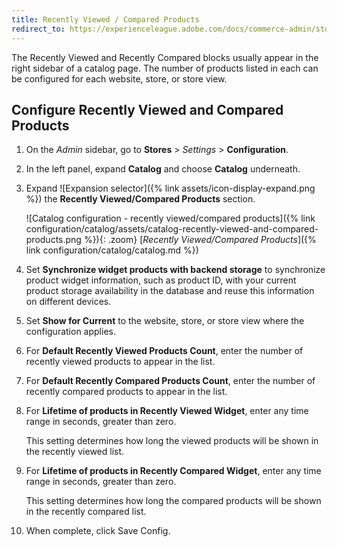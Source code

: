 ```yaml
---
title: Recently Viewed / Compared Products
redirect_to: https://experienceleague.adobe.com/docs/commerce-admin/stores-sales/shopper-tools/products-viewed-compared.html
---
```


The Recently Viewed and Recently Compared blocks usually appear in the right sidebar of a catalog page. The number of products listed in each can be configured for each website, store, or store view.

## Configure Recently Viewed and Compared Products

1. On the _Admin_ sidebar, go to **Stores** > _Settings_ > **Configuration**.

1. In the left panel, expand **Catalog** and choose **Catalog** underneath.

1. Expand ![Expansion selector]({% link assets/icon-display-expand.png %}) the **Recently Viewed/Compared Products** section.

   ![Catalog configuration - recently viewed/compared products]({% link configuration/catalog/assets/catalog-recently-viewed-and-compared-products.png %}){: .zoom}
   [_Recently Viewed/Compared Products_]({% link configuration/catalog/catalog.md %})

1. Set **Synchronize widget products with backend storage** to synchronize product widget information, such as product ID, with your current product storage availability in the database and reuse this information on different devices.

1. Set **Show for Current** to the website, store, or store view where the configuration applies.

1. For **Default Recently Viewed Products Count**, enter the number of recently viewed products to appear in the list.

1. For **Default Recently Compared Products Count**, enter the number of recently compared products to appear in the list.

1. For **Lifetime of products in Recently Viewed Widget**, enter any time range in seconds, greater than zero.

   This setting determines how long the viewed products will be shown in the recently viewed list.

1. For **Lifetime of products in Recently Compared Widget**, enter any time range in seconds, greater than zero.

   This setting determines how long the compared products will be shown in the recently compared list.

1. When complete, click <span class="btn">Save Config</span>.
